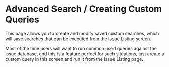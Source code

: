 # Advanced Search / Creating Custom Queries

This page allows you to create and modify saved custom searches, which will
save searches that can be executed from the Issue Listing screen.

Most of the time users will want to run common used queries against the issue
database, and this is a feature perfect for such situations, just create a
custom query in this screen and run it from the Issue Listing page.
